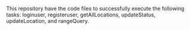 This repository have the code files to successfully execute the following tasks: loginuser, registeruser, getAllLocations, updateStatus, updateLocation, and rangeQuery.
